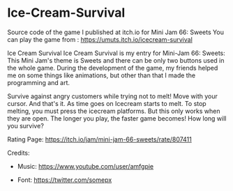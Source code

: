 # Ice-Cream-Survival
Source code of the game I published at itch.io for Mini Jam 66: Sweets
You can play the game from : https://umuts.itch.io/icecream-survival


Ice Cream Survival
Ice Cream Survival is my entry for Mini-Jam 66: Sweets:
This Mini Jam's theme is Sweets and there can be only two buttons used
in the whole game. During the development of the game, my friends helped
me on some things like animations, but other than that I made the programming
and art.

Survive against angry customers while trying not to melt! Move with your cursor.
And that's it. As time goes on Icecream starts to melt. To stop melting, you must
press the icecream platforms. But this only works when they are open. The longer you
play, the faster game becomes! How long will you survive?

Rating Page: https://itch.io/jam/mini-jam-66-sweets/rate/807411

Credits:

- Music: https://www.youtube.com/user/amfgpie

- Font: https://twitter.com/somepx 
